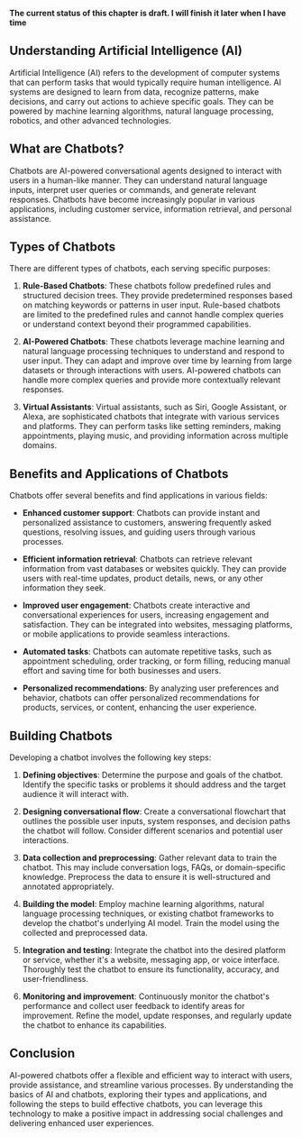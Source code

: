 **The current status of this chapter is draft. I will finish it later when I have time**

Understanding Artificial Intelligence (AI)
------------------------------------------

Artificial Intelligence (AI) refers to the development of computer systems that can perform tasks that would typically require human intelligence. AI systems are designed to learn from data, recognize patterns, make decisions, and carry out actions to achieve specific goals. They can be powered by machine learning algorithms, natural language processing, robotics, and other advanced technologies.

What are Chatbots?
------------------

Chatbots are AI-powered conversational agents designed to interact with users in a human-like manner. They can understand natural language inputs, interpret user queries or commands, and generate relevant responses. Chatbots have become increasingly popular in various applications, including customer service, information retrieval, and personal assistance.

Types of Chatbots
-----------------

There are different types of chatbots, each serving specific purposes:

1. **Rule-Based Chatbots**: These chatbots follow predefined rules and structured decision trees. They provide predetermined responses based on matching keywords or patterns in user input. Rule-based chatbots are limited to the predefined rules and cannot handle complex queries or understand context beyond their programmed capabilities.

2. **AI-Powered Chatbots**: These chatbots leverage machine learning and natural language processing techniques to understand and respond to user input. They can adapt and improve over time by learning from large datasets or through interactions with users. AI-powered chatbots can handle more complex queries and provide more contextually relevant responses.

3. **Virtual Assistants**: Virtual assistants, such as Siri, Google Assistant, or Alexa, are sophisticated chatbots that integrate with various services and platforms. They can perform tasks like setting reminders, making appointments, playing music, and providing information across multiple domains.

Benefits and Applications of Chatbots
-------------------------------------

Chatbots offer several benefits and find applications in various fields:

* **Enhanced customer support**: Chatbots can provide instant and personalized assistance to customers, answering frequently asked questions, resolving issues, and guiding users through various processes.

* **Efficient information retrieval**: Chatbots can retrieve relevant information from vast databases or websites quickly. They can provide users with real-time updates, product details, news, or any other information they seek.

* **Improved user engagement**: Chatbots create interactive and conversational experiences for users, increasing engagement and satisfaction. They can be integrated into websites, messaging platforms, or mobile applications to provide seamless interactions.

* **Automated tasks**: Chatbots can automate repetitive tasks, such as appointment scheduling, order tracking, or form filling, reducing manual effort and saving time for both businesses and users.

* **Personalized recommendations**: By analyzing user preferences and behavior, chatbots can offer personalized recommendations for products, services, or content, enhancing the user experience.

Building Chatbots
-----------------

Developing a chatbot involves the following key steps:

1. **Defining objectives**: Determine the purpose and goals of the chatbot. Identify the specific tasks or problems it should address and the target audience it will interact with.

2. **Designing conversational flow**: Create a conversational flowchart that outlines the possible user inputs, system responses, and decision paths the chatbot will follow. Consider different scenarios and potential user interactions.

3. **Data collection and preprocessing**: Gather relevant data to train the chatbot. This may include conversation logs, FAQs, or domain-specific knowledge. Preprocess the data to ensure it is well-structured and annotated appropriately.

4. **Building the model**: Employ machine learning algorithms, natural language processing techniques, or existing chatbot frameworks to develop the chatbot's underlying AI model. Train the model using the collected and preprocessed data.

5. **Integration and testing**: Integrate the chatbot into the desired platform or service, whether it's a website, messaging app, or voice interface. Thoroughly test the chatbot to ensure its functionality, accuracy, and user-friendliness.

6. **Monitoring and improvement**: Continuously monitor the chatbot's performance and collect user feedback to identify areas for improvement. Refine the model, update responses, and regularly update the chatbot to enhance its capabilities.

Conclusion
----------

AI-powered chatbots offer a flexible and efficient way to interact with users, provide assistance, and streamline various processes. By understanding the basics of AI and chatbots, exploring their types and applications, and following the steps to build effective chatbots, you can leverage this technology to make a positive impact in addressing social challenges and delivering enhanced user experiences.
